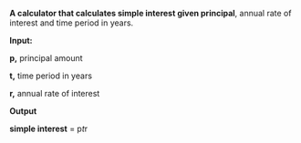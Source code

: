**A calculator that calculates simple interest given principal**, annual rate of interest and time period in years.


**Input:**

   **p,** principal amount
   
   **t,** time period in years
   
   **r,** annual rate of interest
   
**Output**

   **simple interest** = p*t*r
